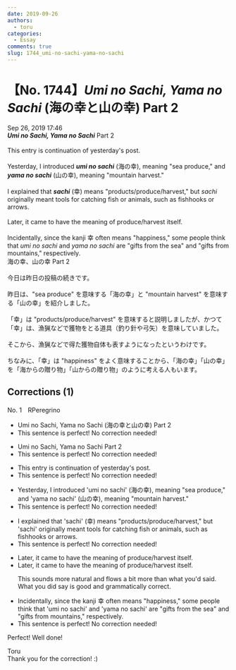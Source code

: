 ```yaml
---
date: 2019-09-26
authors:
  - toru
categories:
  - Essay
comments: true
slug: 1744_umi-no-sachi-yama-no-sachi
---
```


# 【No. 1744】<strong><em>Umi no Sachi, Yama no Sachi</strong></em> (海の幸と山の幸) Part 2
<div class="date">Sep 26, 2019 17:46</div>
<div id="post"><div id="body_show_ori">
<strong><em>Umi no Sachi, Yama no Sachi</strong></em> Part 2<br/><br/>This entry is continuation of yesterday's post.<br/><br/>Yesterday, I introduced <strong><em>umi no sachi</em></strong> (海の幸), meaning "sea produce," and <strong><em>yama no sachi</em></strong> (山の幸), meaning "mountain harvest."<br/><br/>I explained that <strong><em>sachi</em></strong> (幸) means "products/produce/harvest," but <em>sachi</em> originally meant tools for catching fish or animals, such as fishhooks or arrows.<br/><br/>Later, it came to have the meaning of produce/harvest itself.<br/><br/>Incidentally, since the kanji 幸 often means "happiness," some people think that <em>umi no sachi</em> and <em>yama no sachi</em> are "gifts from the sea" and "gifts from mountains," respectively.
</div></div>

<!-- more -->

<div id="post_ja"><div id="body_show_mo">
海の幸、山の幸 Part 2<br/><br/>今日は昨日の投稿の続きです。<br/><br/>昨日は、"sea produce" を意味する「海の幸」と "mountain harvest" を意味する「山の幸」を紹介しました。<br/><br/>「幸」は "products/produce/harvest" を意味すると説明しましたが、かつて「幸」は、漁猟などで獲物をとる道具（釣り針や弓矢）を意味していました。<br/><br/>そこから、漁猟などで得た獲物自体も表すようになったというわけです。<br/><br/>ちなみに、「幸」は "happiness" をよく意味することから、「海の幸」「山の幸」を「海からの贈り物」「山からの贈り物」のように考える人もいます。
</div></div>

## Corrections (1)
<div id="block"><div class="first_name"> No. 1　<span class="just_name">RPeregrino</span></div><div id="block2">
<ul class="correction_field">
<li class="incorrect">Umi no Sachi, Yama no Sachi (海の幸と山の幸) Part 2</li>
<li class="corrected perfect">This sentence is perfect! No correction needed!</li>
</ul>
<ul class="correction_field">
<li class="incorrect">Umi no Sachi, Yama no Sachi Part 2</li>
<li class="corrected perfect">This sentence is perfect! No correction needed!</li>
</ul>
<ul class="correction_field">
<li class="incorrect">This entry is continuation of yesterday's post.</li>
<li class="corrected perfect">This sentence is perfect! No correction needed!</li>
</ul>
<ul class="correction_field">
<li class="incorrect">Yesterday, I introduced 'umi no sachi' (海の幸), meaning "sea produce," and 'yama no sachi' (山の幸), meaning "mountain harvest."</li>
<li class="corrected perfect">This sentence is perfect! No correction needed!</li>
</ul>
<ul class="correction_field">
<li class="incorrect">I explained that 'sachi' (幸) means "products/produce/harvest," but 'sachi' originally meant tools for catching fish or animals, such as fishhooks or arrows.</li>
<li class="corrected perfect">This sentence is perfect! No correction needed!</li>
</ul>
<ul class="correction_field">
<li class="incorrect">Later, it came to have the meaning of produce/harvest itself.</li>
<li class="corrected correct">
Later, it came to <span class="f_gray"><span class="sline">have the </span></span>mean<span class="f_gray"><span class="sline">ing</span></span> <span class="f_gray"><span class="sline">of </span></span>produce/harvest itself.
<p class="correction_comment">This sounds more natural and flows a bit more than what you'd said. What you did say is good and grammatically correct.</p>
</li>
</ul>
<ul class="correction_field">
<li class="incorrect">Incidentally, since the kanji 幸 often means "happiness," some people think that 'umi no sachi' and 'yama no sachi' are "gifts from the sea" and "gifts from mountains," respectively.</li>
<li class="corrected perfect">This sentence is perfect! No correction needed!</li>
</ul>
<p class="comment_small">
 Perfect! Well done!
</p>

</div><div class="name"><span class="just_name">Toru</span><br>
Thank you for the correction! :)
</div>
</div>
